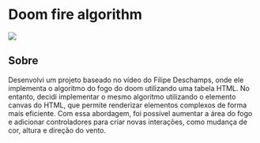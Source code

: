 # Doom fire algorithm
<img src="./.readme/cover" />

## Sobre
Desenvolvi um projeto baseado no vídeo do Filipe Deschamps, onde ele implementa o algoritmo do fogo do doom utilizando uma tabela HTML. No entanto, decidi implementar o mesmo algoritmo utilizando o elemento canvas do HTML, que permite renderizar elementos complexos de forma mais eficiente. Com essa abordagem, foi possível aumentar a área do fogo e adicionar controladores para criar novas interações, como mudança de cor, altura e direção do vento.

